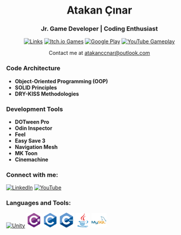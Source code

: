 
<h1 align="center">Atakan Çınar</h1>
<h3 align="center"> Jr. Game Developer | Coding Enthusiast </h3>

<p align="center">
  <a href="https://linktr.ee/atakandll"><img src="https://img.shields.io/badge/Links-0A66C2.svg?&style=for-the-badge&logo=linktree&logoColor=white" alt="Links"/></a>
  <a href="https://atakandll.itch.io"><img src="https://img.shields.io/badge/Itch.io Games-9900EF.svg?&style=for-the-badge&logo=itch.io&logoColor=white" alt="Itch.io Games"/></a>
  <a href="https://play.google.com/store/apps/developer?id=atakandll"><img src="https://img.shields.io/badge/Google Play-76C159.svg?&style=for-the-badge&logo=google-play&logoColor=white" alt="Google Play"/></a>
  <a href="https://www.youtube.com/@atakandll/videos"><img src="https://img.shields.io/badge/YouTube Gameplay-FF0000.svg?&style=for-the-badge&logo=youtube&logoColor=white" alt="YouTube Gameplay"/></a>
</p>

<p align="center">
    Contact me at <a href="mailto:atakanccnar@outlook.com">atakanccnar@outlook.com</a>
</p>

###  Code Architecture
- **Object-Oriented Programming (OOP)**
- **SOLID Principles**
- **DRY-KISS Methodologies**

###   Development Tools
- **DOTween Pro**
- **Odin Inspector**
- **Feel**
- **Easy Save 3**
- **Navigation Mesh**
- **MK Toon**
- **Cinemachine**

### Connect with me:
  <a href="https://linkedin.com/in/atakan-çınar-046975268"><img src="https://img.shields.io/badge/LinkedIn-0077B5.svg?&style=for-the-badge&logo=linkedin&logoColor=white" alt="LinkedIn"/></a>
  <a href="https://www.youtube.com/@atakandll/videos"><img src="https://img.shields.io/badge/YouTube-FF0000.svg?&style=for-the-badge&logo=youtube&logoColor=white" alt="YouTube"/></a>
</p>

<h3 align="left">  Languages and Tools:</h3>
<p align="left">
  <a href="https://unity.com/" target="_blank" rel="noreferrer"><img src="https://www.vectorlogo.zone/logos/unity3d/unity3d-icon.svg" alt="Unity" width="40" height="40"/></a>
  <a href="https://www.w3schools.com/cs/" target="_blank" rel="noreferrer"><img src="https://raw.githubusercontent.com/devicons/devicon/master/icons/csharp/csharp-original.svg" alt="C#" width="40" height="40"/></a>
  <a href="https://www.cprogramming.com/" target="_blank" rel="noreferrer"><img src="https://raw.githubusercontent.com/devicons/devicon/master/icons/c/c-original.svg" alt="C" width="40" height="40"/></a>
  <a href="https://isocpp.org/" target="_blank" rel="noreferrer"><img src="https://raw.githubusercontent.com/devicons/devicon/master/icons/cplusplus/cplusplus-original.svg" alt="C++" width="40" height="40"/></a>
  <a href="https://www.java.com" target="_blank" rel="noreferrer"><img src="https://raw.githubusercontent.com/devicons/devicon/master/icons/java/java-original.svg" alt="Java" width="40" height="40"/></a>
  <a href="https://www.mysql.com/" target="_blank" rel="noreferrer"><img src="https://raw.githubusercontent.com/devicons/devicon/master/icons/mysql/mysql-original-wordmark.svg" alt="MySQL" width="40" height="40"/></a>
</p>


